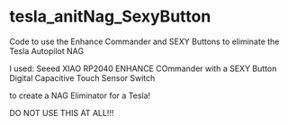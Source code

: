 # tesla_anitNag_SexyButton
Code to use the Enhance Commander and SEXY Buttons to eliminate the Tesla Autopilot NAG

I used:
Seeed XIAO RP2040
ENHANCE COmmander with a SEXY Button
Digital Capacitive Touch Sensor Switch

to create a NAG Eliminator for a Tesla!

DO NOT USE THIS AT ALL!!! 
